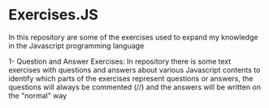 # Exercises.JS

In this repository are some of the exercises used to expand my knowledge in the Javascript programming language

1- Question and Answer Exercises:
In repository there is some text exercises with questions and answers about various Javascript contents to identify which parts of the exercises represent questions or answers, the questions will always be commented (//) and the answers will be  written on the "normal" way




 
